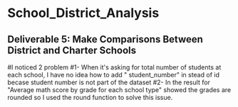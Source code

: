 # School_District_Analysis
## Deliverable 5: Make Comparisons Between District and Charter Schools
#I noticed 2 problem
#1- When it's asking for total number of students at each school, I have no idea how to add " student_number" in stead of id becase student number is not part of the dataset
#2- In the result for "Average math score by grade for each school type" showed the grades are rounded so I used the round function to solve this issue.
